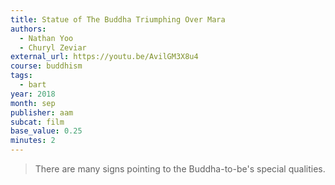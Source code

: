 ```yaml
---
title: Statue of The Buddha Triumphing Over Mara
authors:
  - Nathan Yoo
  - Churyl Zeviar
external_url: https://youtu.be/AvilGM3X8u4
course: buddhism
tags:
  - bart
year: 2018
month: sep
publisher: aam
subcat: film
base_value: 0.25
minutes: 2
---
```


> There are many signs pointing to the Buddha-to-be's special qualities.

